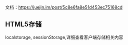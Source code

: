 文档：https://juejin.im/post/5c8e6fa8e51d453ec75168cd
## HTML5存储
localstorage, sessionStorage,详细查看客户端存储相关内容




  



